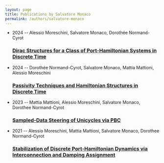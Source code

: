```yaml
---
layout: page
title: Publications by Salvatore Monaco
permalink: /authors/salvatore-monaco
---
```


<ul class="post-list">
<li><span class='post-meta'>2024 -- Alessio Moreschini, Salvatore Monaco, Dorothée Normand-Cyrot</span><h3><a class='post-link' href="{{ site.baseurl }}/dirac-structures-for-a-class-of-port-hamiltonian-systems-in-discrete-time">Dirac Structures for a Class of Port-Hamiltonian Systems in Discrete Time</a></h3></li>
<li><span class='post-meta'>2024 -- Dorothée Normand-Cyrot, Salvatore Monaco, Mattia Mattioni, Alessio Moreschini</span><h3><a class='post-link' href="{{ site.baseurl }}/passivity-techniques-and-hamiltonian-structures-in-discrete-time">Passivity Techniques and Hamiltonian Structures in Discrete Time</a></h3></li>
<li><span class='post-meta'>2023 -- Mattia Mattioni, Alessio Moreschini, Salvatore Monaco, Dorothee Normand-Cyrot</span><h3><a class='post-link' href="{{ site.baseurl }}/sampled-data-steering-of-unicycles-via-pbc">Sampled-Data Steering of Unicycles via PBC</a></h3></li>
<li><span class='post-meta'>2021 -- Alessio Moreschini, Mattia Mattioni, Salvatore Monaco, Dorothee Normand-Cyrot</span><h3><a class='post-link' href="{{ site.baseurl }}/stabilization-of-discrete-port-hamiltonian-dynamics-via-interconnection-and-damping-assignment">Stabilization of Discrete Port-Hamiltonian Dynamics via Interconnection and Damping Assignment</a></h3></li>

</ul>
